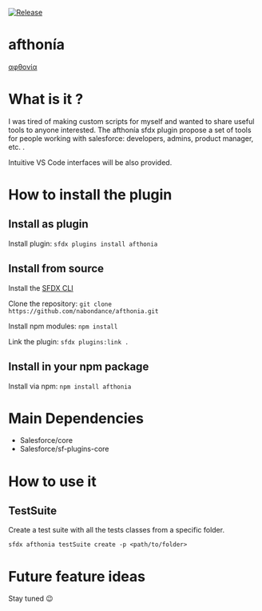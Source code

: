 [![Release](https://github.com/nabondance/afthonia/actions/workflows/release.yml/badge.svg)](https://github.com/nabondance/afthonia/actions/workflows/release.yml)


# afthonía
[αφθονία](https://en.wiktionary.org/wiki/%CE%B1%CF%86%CE%B8%CE%BF%CE%BD%CE%AF%CE%B1)

# What is it ?
I was tired of making custom scripts for myself and wanted to share useful tools to anyone interested.
The afthonía sfdx plugin propose a set of tools for people working with salesforce: developers, admins, product manager, etc. .

Intuitive VS Code interfaces will be also provided.

# How to install the plugin
## Install as plugin

Install plugin: `sfdx plugins install afthonia`

## Install from source
Install the [SFDX CLI](https://developer.salesforce.com/tools/sfdxcli)

Clone the repository: `git clone https://github.com/nabondance/afthonia.git`

Install npm modules: `npm install`

Link the plugin: `sfdx plugins:link .`

## Install in your npm package

Install via npm: `npm install afthonia`

# Main Dependencies
- Salesforce/core
- Salesforce/sf-plugins-core

# How to use it

## TestSuite
Create a test suite with all the tests classes from a specific folder.

`sfdx afthonia testSuite create -p <path/to/folder>`

# Future feature ideas
Stay tuned 😉
